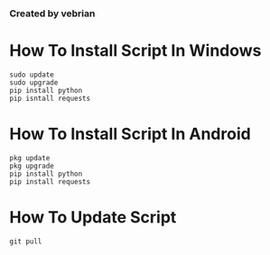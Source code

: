 ### Created by vebrian 

# How To Install Script In Windows
```
sudo update
sudo upgrade 
pip install python
pip isntall requests
```
# How To Install Script In Android 
```
pkg update 
pkg upgrade 
pip install python
pip install requests
```
# How To Update Script
```
git pull
```
